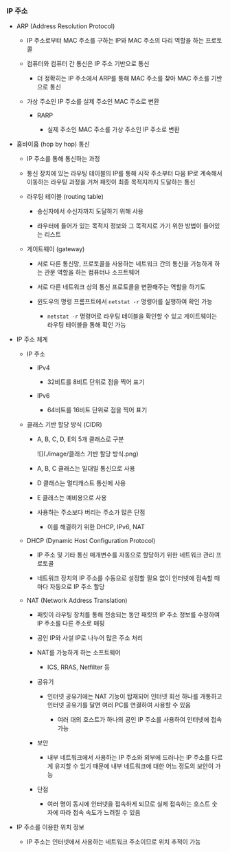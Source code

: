 ### IP 주소

- ARP (Address Resolution Protocol)
  
  - IP 주소로부터 MAC 주소를 구하는 IP와 MAC 주소의 다리 역할을 하는 프로토콜
  
  - 컴퓨터와 컴퓨터 간 통신은 IP 주소 기반으로 통신
    
    - 더 정확히는 IP 주소에서 ARP를 통해 MAC 주소를 찾아 MAC 주소를 기반으로 통신
  
  - 가상 주소인 IP 주소를 실제 주소인 MAC 주소로 변환
    
    - RARP
      
      - 실제 주소인 MAC 주소를 가상 주소인 IP 주소로 변환

- 홉바이홉 (hop by hop) 통신
  
  - IP 주소를 통해 통신하는 과정
  
  - 통신 장치에 있는 라우팅 테이블의 IP를 통해 시작 주소부터 다음 IP로 계속해서 이동하는 라우팅 과정을 거쳐 패킷이 최종 목적지까지 도달하는 통신
  
  - 라우팅 테이블 (routing table)
    
    - 송신자에서 수신자까지 도달하기 위해 사용
    
    - 라우터에 들어가 있는 목적지 정보와 그 목적지로 가기 위한 방법이 들어있는 리스트
  
  - 게이트웨이 (gateway)
    
    - 서로 다른 통신망, 프로토콜을 사용하는 네트워크 간의 통신을 가능하게 하는 관문 역할을 하는 컴퓨터나 소프트웨어
    
    - 서로 다른 네트워크 상의 통신 프로토콜을 변환해주는 역할을 하기도
    
    - 윈도우의 명령 프롬프트에서 `netstat -r` 명령어를 실행하여 확인 가능
      
      - `netstat -r` 명령어로 라우팅 테이블을 확인할 수 있고 게이트웨이는 라우팅 테이블을 통해 확인 가능

- IP 주소 체계
  
  - IP 주소
    
    - IPv4
      
      - 32비트를 8비트 단위로 점을 찍어 표기
    
    - IPv6
      
      - 64비트를 16비트 단위로 점을 찍어 표기
  
  - 클래스 기반 할당 방식 (CIDR)
    
    - A, B, C, D, E의 5개 클래스로 구분
      
      ![](./image/클래스 기반 할당 방식.png)
    
    - A, B, C 클래스는 일대일 통신으로 사용
    
    - D 클래스는 멀티캐스트 통신에 사용
    
    - E 클래스는 예비용으로 사용
    
    - 사용하는 주소보다 버리는 주소가 많은 단점
      
      - 이를 해결하기 위한 DHCP, IPv6, NAT
  
  - DHCP (Dynamic Host Configuration Protocol)
    
    - IP 주소 및 기타 통신 매개변수를 자동으로 할당하기 위한 네트워크 관리 프로토콜
    
    - 네트워크 장치의 IP 주소를 수동으로 설정할 필요 없이 인터넷에 접속할 때마다 자동으로 IP 주소 할당
  
  - NAT (Network Address Translation)
    
    - 패킷이 라우팅 장치를 통해 전송되는 동안 패킷의 IP 주소 정보를 수정하여 IP 주소를 다른 주소로 매핑
    
    - 공인 IP와 사설 IP로 나누어 많은 주소 처리
    
    - NAT를 가능하게 하는 소프트웨어
      
      - ICS, RRAS, Netfilter 등
    
    - 공유기
      
      - 인터넷 공유기에는 NAT 기능이 탑재되어 인터넷 회선 하나를 개통하고 인터넷 공유기를 달면 여러 PC를 연결하여 사용할 수 있음
        
        - 여러 대의 호스트가 하나의 공인 IP 주소를 사용하여 인터넷에 접속 가능
    
    - 보안
      
      - 내부 네트워크에서 사용하는 IP 주소와 외부에 드러나는 IP 주소를 다르게 유지할 수 있기 때문에 내부 네트워크에 대한 어느 정도의 보안이 가능
    
    - 단점
      
      - 여러 명이 동시에 인터넷을 접속하게 되므로 실제 접속하는 호스트 숫자에 따라 접속 속도가 느려질 수 있음

- IP 주소를 이용한 위치 정보
  
  - IP 주소는 인터넷에서 사용하는 네트워크 주소이므로 위치 추적이 가능
